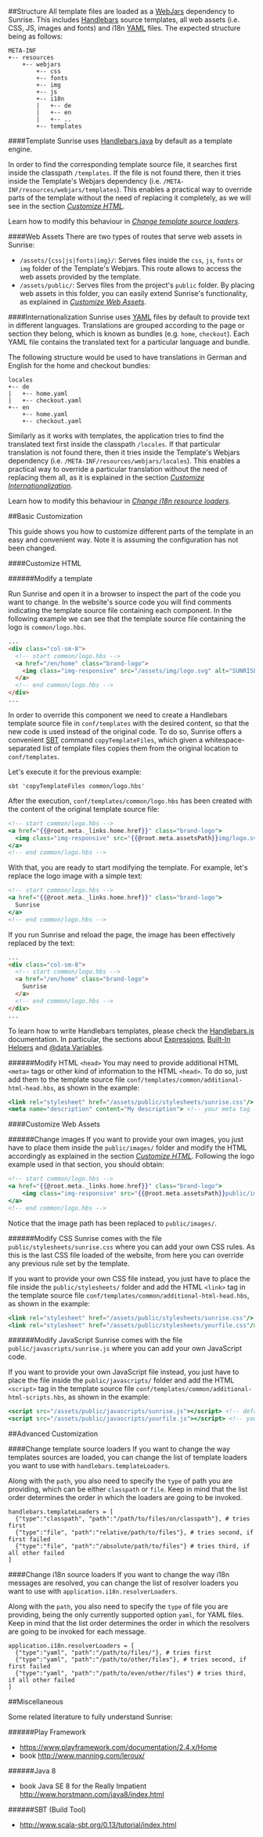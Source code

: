 
##Structure
All template files are loaded as a [WebJars](http://www.webjars.org/) dependency to Sunrise. This includes [Handlebars](http://handlebarsjs.com/) source templates, all web assets (i.e. CSS, JS, images and fonts) and i18n [YAML](http://www.yaml.org/) files. The expected structure being as follows:

```
META-INF
+-- resources
    +-- webjars
        +-- css
        +-- fonts
        +-- img
        +-- js
        +-- i18n
        |   +-- de
        |   +-- en
        |   +-- ..
        +-- templates
```

####Template
Sunrise uses [Handlebars.java](https://jknack.github.io/handlebars.java/) by default as a template engine.

In order to find the corresponding template source file, it searches first inside the classpath `/templates`. If the file is not found there, then it tries inside the Template's Webjars dependency (i.e. `/META-INF/resources/webjars/templates`). This enables a practical way to override parts of the template without the need of replacing it completely, as we will see in the section _[Customize HTML](#customize-html)_.

Learn how to modify this behaviour in _[Change template source loaders](#change-template-source-loaders)_.

####Web Assets
There are two types of routes that serve web assets in Sunrise:
- `/assets/{css|js|fonts|img}/`: Serves files inside the `css`, `js`, `fonts` or `img` folder of the Template's Webjars. This route allows to access the web assets provided by the template.
- `/assets/public/`: Serves files from the project's `public` folder. By placing web assets in this folder, you can easily extend Sunrise's functionality, as explained in _[Customize Web Assets](#customize-web-assets)_.

####Internationalization
Sunrise uses [YAML](http://www.yaml.org/) files by default to provide text in different languages. Translations are grouped according to the page or section they belong, which is known as bundles (e.g. `home`, `checkout`). Each YAML file contains the translated text for a particular language and bundle.

The following structure would be used to have translations in German and English for the home and checkout bundles:

```
locales
+-- de
|   +-- home.yaml
|   +-- checkout.yaml
+-- en
    +-- home.yaml
    +-- checkout.yaml
```

Similarly as it works with templates, the application tries to find the translated text first inside the classpath `/locales`. If that particular translation is not found there, then it tries inside the Template's Webjars dependency (i.e. `/META-INF/resources/webjars/locales`). This enables a practical way to override a particular translation without the need of replacing them all, as it is explained in the section _[Customize Internationalization](#customize-internationalization)_.

Learn how to modify this behaviour in _[Change i18n resource loaders](#change-i18n-source-loaders)_.


##Basic Customization

This guide shows you how to customize different parts of the template in an easy and convenient way. Note it is assuming the configuration has not been changed.

####Customize HTML

######Modify a template

Run Sunrise and open it in a browser to inspect the part of the code you want to change. In the website's source code you will find comments indicating the template source file containing each component. In the following example we can see that the template source file containing the logo is `common/logo.hbs`.

```html
...
<div class="col-sm-8">
  <!-- start common/logo.hbs -->
  <a href="/en/home" class="brand-logo">
    <img class="img-responsive" src="/assets/img/logo.svg" alt="SUNRISE">
  </a>
  <!-- end common/logo.hbs -->
</div>
...
```

In order to override this component we need to create a Handlebars template source file in `conf/templates` with the desired content, so that the new code is used instead of the original code. To do so, Sunrise offers a convenient [SBT](http://www.scala-sbt.org/) command `copyTemplateFiles`, which given a whitespace-separated list of template files copies them from the original location to `conf/templates`.

Let's execute it for the previous example:

```shell
sbt 'copyTemplateFiles common/logo.hbs'
```

After the execution, `conf/templates/common/logo.hbs` has been created with the content of the original template source file:

```hbs
<!-- start common/logo.hbs -->
<a href="{{@root.meta._links.home.href}}" class="brand-logo">
  <img class="img-responsive" src="{{@root.meta.assetsPath}}img/logo.svg" alt="SUNRISE">
</a>
<!-- end common/logo.hbs -->
```

With that, you are ready to start modifying the template. For example, let's replace the logo image with a simple text:

```hbs
<!-- start common/logo.hbs -->
<a href="{{@root.meta._links.home.href}}" class="brand-logo">
  Sunrise
</a>
<!-- end common/logo.hbs -->
```

If you run Sunrise and reload the page, the image has been effectively replaced by the text:

```html
...
<div class="col-sm-8">
  <!-- start common/logo.hbs -->
  <a href="/en/home" class="brand-logo">
    Sunrise
  </a>
  <!-- end common/logo.hbs -->
</div>
...
```

To learn how to write Handlebars templates, please check the [Handlebars.js](http://handlebarsjs.com/) documentation. In particular, the sections about [Expressions](http://handlebarsjs.com/expressions.html), [Built-In Helpers](http://handlebarsjs.com/builtin_helpers.html) and [@data Variables](http://handlebarsjs.com/reference.html#data).

######Modify HTML `<head>`
You may need to provide additional HTML `<meta>` tags or other kind of information to the HTML `<head>`. To do so, just add them to the template source file `conf/templates/common/additional-html-head.hbs`, as shown in the example:

```hbs
<link rel="stylesheet" href="/assets/public/stylesheets/sunrise.css"/> <!-- default sunrise CSS file -->
<meta name="description" content="My description"> <!-- your meta tag -->
```

####Customize Web Assets

######Change images
If you want to provide your own images, you just have to place them inside the `public/images/` folder and modify the HTML accordingly as explained in the section _[Customize HTML](#customize-html)_. Following the logo example used in that section, you should obtain:

```hbs
<!-- start common/logo.hbs -->
<a href="{{@root.meta._links.home.href}}" class="brand-logo">
    <img class="img-responsive" src="{{@root.meta.assetsPath}}public/images/yourlogo.png" alt="YOUR SITE">
</a>
<!-- end common/logo.hbs -->
```

Notice that the image path has been replaced to `public/images/`.

######Modify CSS
Sunrise comes with the file `public/stylesheets/sunrise.css` where you can add your own CSS rules. As this is the last CSS file loaded of the website, from here you can override any previous rule set by the template.

If you want to provide your own CSS file instead, you just have to place the file inside the `public/stylesheets/` folder and add the HTML `<link>` tag in the template source file `conf/templates/common/additional-html-head.hbs`, as shown in the example:

```hbs
<link rel="stylesheet" href="/assets/public/stylesheets/sunrise.css"/> <!-- default sunrise CSS file -->
<link rel="stylesheet" href="/assets/public/stylesheets/yourfile.css"/> <!-- your CSS file -->
```

######Modify JavaScript
Sunrise comes with the file `public/javascripts/sunrise.js` where you can add your own JavaScript code.

If you want to provide your own JavaScript file instead, you just have to place the file inside the `public/javascripts/` folder and add the HTML `<script>` tag in the template source file `conf/templates/common/additional-html-scripts.hbs`, as shown in the example:

```hbs
<script src="/assets/public/javascripts/sunrise.js"></script> <!-- default sunrise JS file -->
<script src="/assets/public/javascripts/yourfile.js"></script> <!-- your JS file -->
```

##Advanced Customization

####Change template source loaders
If you want to change the way templates sources are loaded, you can change the list of template loaders you want to use with `handlebars.templateLoaders`.

Along with the `path`, you also need to specify the `type` of path you are providing, which can be either `classpath` or `file`. Keep in mind that the list order determines the order in which the loaders are going to be invoked.

```hocon
handlebars.templateLoaders = [
  {"type":"classpath", "path":"/path/to/files/on/classpath"}, # tries first
  {"type":"file", "path":"relative/path/to/files"}, # tries second, if first failed
  {"type":"file", "path":"/absolute/path/to/files"} # tries third, if all other failed
]
```

####Change i18n source loaders
If you want to change the way i18n messages are resolved, you can change the list of resolver loaders you want to use with `application.i18n.resolverLoaders`.

Along with the `path`, you also need to specify the `type` of file you are providing, being the only currently supported option `yaml`, for YAML files. Keep in mind that the list order determines the order in which the resolvers are going to be invoked for each message.

```hocon
application.i18n.resolverLoaders = [
  {"type":"yaml", "path":"/path/to/files/"}, # tries first
  {"type":"yaml", "path":"/path/to/other/files"}, # tries second, if first failed
  {"type":"yaml", "path":"/path/to/even/other/files"} # tries third, if all other failed
]
```

##Miscellaneous

Some related literature to fully understand Sunrise:

######Play Framework
* https://www.playframework.com/documentation/2.4.x/Home
* book http://www.manning.com/leroux/

######Java 8
* book Java SE 8 for the Really Impatient http://www.horstmann.com/java8/index.html

######SBT (Build Tool)
* http://www.scala-sbt.org/0.13/tutorial/index.html
